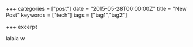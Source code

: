 +++
categories = ["post"]
date = "2015-05-28T00:00:00Z"
title = "New Post"
keywords = ["tech"]
tags = ["tag1","tag2"]

+++
excerpt
<!--more-->

lalala w
